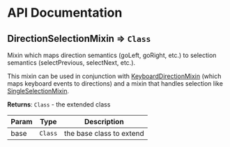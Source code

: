 # API Documentation
<a name="module_DirectionSelectionMixin"></a>

## DirectionSelectionMixin ⇒ <code>Class</code>
Mixin which maps direction semantics (goLeft, goRight, etc.) to selection
semantics (selectPrevious, selectNext, etc.).

This mixin can be used in conjunction with
[KeyboardDirectionMixin](KeyboardDirectionMixin.md) (which maps keyboard
events to directions) and a mixin that handles selection like
[SingleSelectionMixin](SingleSelectionMixin.md).

**Returns**: <code>Class</code> - the extended class  

| Param | Type | Description |
| --- | --- | --- |
| base | <code>Class</code> | the base class to extend |

